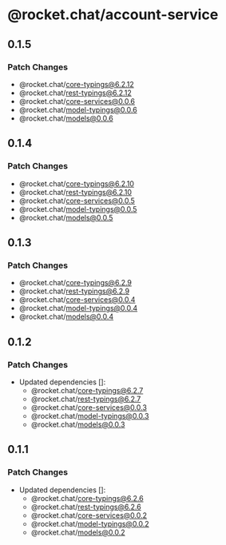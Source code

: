 # @rocket.chat/account-service

## 0.1.5

### Patch Changes

- @rocket.chat/core-typings@6.2.12
- @rocket.chat/rest-typings@6.2.12
- @rocket.chat/core-services@0.0.6
- @rocket.chat/model-typings@0.0.6
- @rocket.chat/models@0.0.6

## 0.1.4

### Patch Changes

- @rocket.chat/core-typings@6.2.10
- @rocket.chat/rest-typings@6.2.10
- @rocket.chat/core-services@0.0.5
- @rocket.chat/model-typings@0.0.5
- @rocket.chat/models@0.0.5

## 0.1.3

### Patch Changes

- @rocket.chat/core-typings@6.2.9
- @rocket.chat/rest-typings@6.2.9
- @rocket.chat/core-services@0.0.4
- @rocket.chat/model-typings@0.0.4
- @rocket.chat/models@0.0.4

## 0.1.2

### Patch Changes

- Updated dependencies []:
  - @rocket.chat/core-typings@6.2.7
  - @rocket.chat/rest-typings@6.2.7
  - @rocket.chat/core-services@0.0.3
  - @rocket.chat/model-typings@0.0.3
  - @rocket.chat/models@0.0.3

## 0.1.1

### Patch Changes

- Updated dependencies []:
  - @rocket.chat/core-typings@6.2.6
  - @rocket.chat/rest-typings@6.2.6
  - @rocket.chat/core-services@0.0.2
  - @rocket.chat/model-typings@0.0.2
  - @rocket.chat/models@0.0.2
